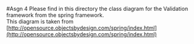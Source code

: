 #Asgn 4
Please find in this directory the class diagram for the Validation framework from the
spring framework.   
This diagram is taken from [http://opensource.objectsbydesign.com/spring/index.html](http://opensource.objectsbydesign.com/spring/index.html)

